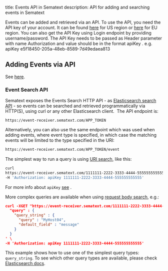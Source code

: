 title: Events API in Sematext
description: API for adding and searching events in Sematext

Events can be added and retrieved via an API. To use the API, you need the API key of your account. 
It can be found [here](https://apps.sematext.com/ui/account/api) for US region or [here](https://apps.eu.sematext.com/ui/account/api) for EU region.
You can also get the API Key using Login endpoint by providing username/password. 
The API Key needs to be passed as Header parameter with name Authorization and value should be in the format apiKey <Value>. e.g. apiKey e5f18450-205a-48eb-8589-7d49edaea813

## Adding Events via API

See [here](adding.md#adding-events-via-api).

### Event Search API

Sematext exposes the Events Search HTTP API - as [Elasticsearch search API](https://www.elasticsearch.org/guide/en/elasticsearch/reference/current/query-dsl.html) - so
events can be searched and retrieved programmatically via HTTP(S), using curl or any other Elasticsearch client.  The API endpoint is:

`https://event-receiver.sematext.com/APP_TOKEN`

Alternatively, you can also use the same endpoint which was used when  
adding events, where event type is specified, in which case the matching
events will be limited to the type specified in the URI:

```bash
https://event-receiver.sematext.com/APP_TOKEN/event
```

The simplest way to run a query is using [URI search](https://www.elasticsearch.org/guide/en/elasticsearch/reference/current/search-uri-request.html),
like this:

```bash
curl
https://event-receiver.sematext.com/1111111-2222-3333-4444-555555555555/_search?q=creator:john \
-H 'Authorization: apiKey 1111111-2222-3333-4444-555555555555'
```

For more info about ```apiKey``` [see](/docs/logs/search-through-the-elasticsearch-api) .

More complex queries are available when using [request body search](https://www.elasticsearch.org/guide/en/elasticsearch/reference/current/search-request-body.html),
e.g.:

```json
curl -XGET "https://event-receiver.sematext.com/1111111-2222-3333-4444-555555555555/_search" -d '
  "query" : {
    "query_string" : {
      "query" : "MyHost04",
      "default_field" : "message"
    }
  }
' \
-H 'Authorization: apiKey 1111111-2222-3333-4444-555555555555'
```

This example shows how to use one of the simplest query types: `query_string`. To see which other query types are available, please
check [Elasticsearch docs](https://www.elasticsearch.org/guide/en/elasticsearch/reference/current/query-dsl.html).
